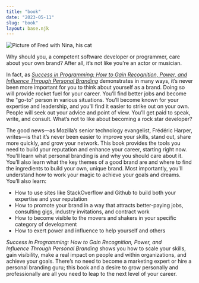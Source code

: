 ```yaml
---
title: "book"
date: "2023-05-11"
slug: "book"
layout: base.njk
---
```


![Picture of Fred with Nina, his cat](../images/fred.dev-book-personal-branding.jpeg)

Why should you, a competent software developer or programmer, care about your own brand? After all, it’s not like you're an actor or musician.

In fact, as [_Success in Programming:_ _How to Gain Recognition, Power, and Influence_ _Through Personal Branding_](https://link.springer.com/book/10.1007/978-1-4842-0001-8) demonstrates in many ways, it’s never been more important for you to think about yourself as a brand. Doing so will provide rocket fuel for your career. You’ll find better jobs and become the "go-to" person in various situations. You’ll become known for your expertise and leadership, and you'll find it easier to strike out on your own. People will seek out your advice and point of view. You’ll get paid to speak, write, and consult. What’s not to like about becoming a rock star developer?

The good news—as Mozilla’s senior technology evangelist, Frédéric Harper, writes—is that it’s never been easier to improve your skills, stand out, share more quickly, and grow your network. This book provides the tools you need to build your reputation and enhance your career, starting right now. You'll learn what personal branding is and why you should care about it. You’ll also learn what the key themes of a good brand are and where to find the ingredients to build your own, unique brand. Most importantly, you'll understand how to work your magic to achieve your goals and dreams. You’ll also learn:

- How to use sites like StackOverflow and Github to build both your expertise and your reputation
- How to promote your brand in a way that attracts better-paying jobs, consulting gigs, industry invitations, and contract work
- How to become visible to the movers and shakers in your specific category of development
- How to exert power and influence to help yourself and others

_Success in Programming:_ _How to Gain Recognition, Power, and Influence_ _Through Personal Branding_ shows you how to scale your skills, gain visibility, make a real impact on people and within organizations, and achieve your goals. There’s no need to become a marketing expert or hire a personal branding guru; this book and a desire to grow personally and professionally are all you need to leap to the next level of your career.
